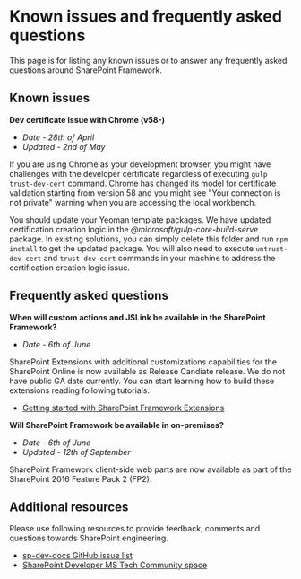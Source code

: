 # Known issues and frequently asked questions

This page is for listing any known issues or to answer any frequently asked questions around SharePoint Framework. 

## Known issues

**Dev certificate issue with Chrome (v58-)**

- *Date - 28th of April*
- *Updated - 2nd of May*

If you are using Chrome as your development browser, you might have challenges with the developer certificate regardless of executing `gulp trust-dev-cert` command. Chrome has changed its model for certificate validation starting from version 58 and you might see "Your connection is not private" warning when you are accessing the local workbench.

You should update your Yeoman template packages. We have updated certification creation logic in the *@microsoft/gulp-core-build-serve* package. In existing solutions, you can simply delete this folder and run `npm install` to get the updated package. You will also need to execute `untrust-dev-cert` and `trust-dev-cert` commands in your machine to address the certification creation logic issue. 

## Frequently asked questions

**When will custom actions and JSLink be available in the SharePoint Framework?**

- *Date - 6th of June*

SharePoint Extensions with additional customizations capabilities for the SharePoint Online is now available as Release Candiate release. We do not have public GA date currently. You can start learning how to build these extensions reading following tutorials.

* [Getting started with SharePoint Framework Extensions](http://aka.ms/spfx-extensions)

**Will SharePoint Framework be available in on-premises?**

- *Date - 6th of June*
- *Updated - 12th of September*

SharePoint Framework client-side web parts are now available as part of the SharePoint 2016 Feature Pack 2 (FP2). 

## Additional resources
Please use following resources to provide feedback, comments and questions towards SharePoint engineering. 

* [sp-dev-docs GitHub issue list](https://github.com/SharePoint/sp-dev-docs/issues)
* [SharePoint Developer MS Tech Community space](https://aka.ms/sppnp-community)
